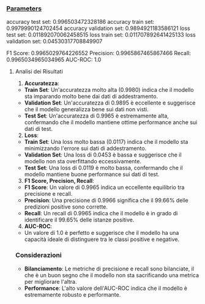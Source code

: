 

### [Parameters](./parameters.txt)

accuracy test set: 0.996503472328186
accuracy train set: 0.9979990124702454
accuracy validation set: 0.9894921183586121
loss test set: 0.011892070062458515
loss train set: 0.011707892641425133
loss validation set: 0.04530317708849907

F1 Score: 0.9965029764226552
Precision: 0.9965867465867466
Recall: 0.9965034965034965
AUC-ROC: 1.0

1. Analisi dei Risultati

    1. **Accuratezza**:
    - **Train Set**: Un'accuratezza molto alta (0.9980) indica che il modello sta imparando molto bene dai dati di addestramento.
    - **Validation Set**: Un'accuratezza di 0.9895 è eccellente e suggerisce che il modello generalizza bene sui dati non visti.
    - **Test Set**: Un'accuratezza di 0.9965 è estremamente alta, confermando che il modello mantiene ottime performance anche sui dati di test.

    2. **Loss**:
    - **Train Set**: Una loss molto bassa (0.0117) indica che il modello sta minimizzando l'errore sui dati di addestramento.
    - **Validation Set**: Una loss di 0.0453 è bassa e suggerisce che il modello non sta overfittando eccessivamente.
    - **Test Set**: Una loss di 0.0119 è molto bassa, confermando che il modello mantiene buone performance sui dati di test.

    3. **F1 Score, Precision, Recall**:
    - **F1 Score**: Un valore di 0.9965 indica un eccellente equilibrio tra precisione e recall.
    - **Precision**: Una precisione di 0.9966 significa che il 99.66% delle predizioni positive sono corrette.
    - **Recall**: Un recall di 0.9965 indica che il modello è in grado di identificare il 99.65% delle istanze positive.

    4. **AUC-ROC**:
    - Un valore di 1.0 è perfetto e suggerisce che il modello ha una capacità ideale di distinguere tra le classi positive e negative.

    ### Considerazioni
    - **Bilanciamento**: Le metriche di precisione e recall sono bilanciate, il che è un buon segno che il modello non sta sacrificando una metrica per migliorare l'altra.
    - **Performance**: L'alto valore dell'AUC-ROC indica che il modello è estremamente robusto e performante.
